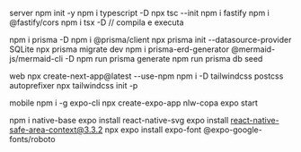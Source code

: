 server
  npm init -y
  npm i typescript -D
  npx tsc --init
  npm i fastify
  npm i @fastify/cors
  npm i tsx -D // compila e executa

  npm i prisma -D
  npm i @prisma/client
  npx prisma init --datasource-provider SQLite
  npx prisma migrate dev
  npm i prisma-erd-generator @mermaid-js/mermaid-cli -D
  npm run prisma generate
  npm run prisma db seed

web
  npx create-next-app@latest --use-npm
  npm i -D tailwindcss postcss autoprefixer
  npx tailwindcss init -p 

mobile
  npm i -g expo-cli
  npx create-expo-app nlw-copa
  expo start

  npm i native-base
  expo install react-native-svg
  expo install react-native-safe-area-context@3.3.2
  npx expo install expo-font @expo-google-fonts/roboto